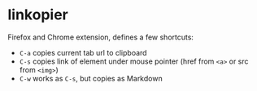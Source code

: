 # linkopier

Firefox and Chrome extension, defines a few shortcuts:

- `C-a` copies current tab url to clipboard
- `C-s` copies link of element under mouse pointer (href from `<a>` or src from
  `<img>`)
- `C-w` works as `C-s`, but copies as Markdown

